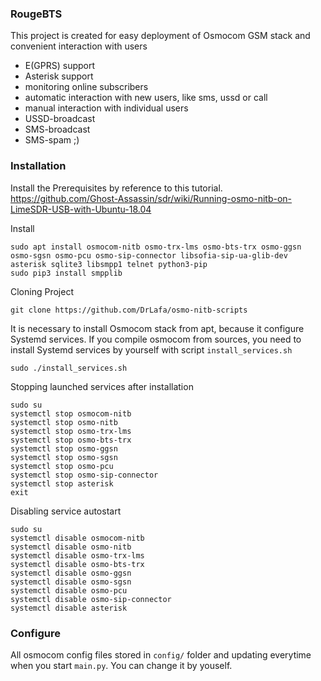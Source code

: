 
### RougeBTS

 This project is created for easy deployment of Osmocom GSM stack and convenient interaction with users

  - E(GPRS) support
  - Asterisk support
  - monitoring online subscribers
  - automatic interaction with new users, like sms, ussd or call
  - manual interaction with individual users
  - USSD-broadcast
  - SMS-broadcast
  - SMS-spam ;)


### Installation
Install the Prerequisites by reference to this tutorial. 
https://github.com/Ghost-Assassin/sdr/wiki/Running-osmo-nitb-on-LimeSDR-USB-with-Ubuntu-18.04


Install

```console
sudo apt install osmocom-nitb osmo-trx-lms osmo-bts-trx osmo-ggsn osmo-sgsn osmo-pcu osmo-sip-connector libsofia-sip-ua-glib-dev asterisk sqlite3 libsmpp1 telnet python3-pip
sudo pip3 install smpplib

```


Cloning Project

```console
git clone https://github.com/DrLafa/osmo-nitb-scripts
```


It is necessary to install Osmocom stack from apt, because it configure Systemd services. If you compile osmocom from sources, you need to install Systemd services by yourself with script `install_services.sh`

```console
sudo ./install_services.sh
```

Stopping launched services after installation
```console
sudo su
systemctl stop osmocom-nitb
systemctl stop osmo-nitb
systemctl stop osmo-trx-lms
systemctl stop osmo-bts-trx
systemctl stop osmo-ggsn
systemctl stop osmo-sgsn
systemctl stop osmo-pcu
systemctl stop osmo-sip-connector
systemctl stop asterisk
exit
```

Disabling service autostart
```console
sudo su
systemctl disable osmocom-nitb
systemctl disable osmo-nitb
systemctl disable osmo-trx-lms
systemctl disable osmo-bts-trx
systemctl disable osmo-ggsn
systemctl disable osmo-sgsn
systemctl disable osmo-pcu
systemctl disable osmo-sip-connector
systemctl disable asterisk
```


### Configure
All osmocom config files stored in `config/` folder and updating everytime when you start `main.py`. You can change it by youself.
